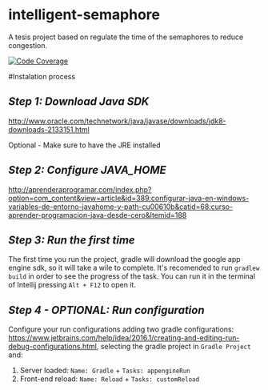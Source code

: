 # intelligent-semaphore
A tesis project based on regulate the time of the semaphores to reduce congestion.

[![Code Coverage](https://img.shields.io/codecov/c/github/pvorb/property-providers/develop.svg)](https://codecov.io/github/cristianames/intelligent-semaphore?branch=master)

#Instalation process

*Step 1: Download Java SDK*
------
http://www.oracle.com/technetwork/java/javase/downloads/jdk8-downloads-2133151.html

Optional - Make sure to have the JRE installed

*Step 2: Configure JAVA_HOME*
------
http://aprenderaprogramar.com/index.php?option=com_content&view=article&id=389:configurar-java-en-windows-variables-de-entorno-javahome-y-path-cu00610b&catid=68:curso-aprender-programacion-java-desde-cero&Itemid=188

*Step 3: Run the first time*
------
The first time you run the project, gradle will download the google app engine sdk, so it will take a wile to complete.
It's recomended to run `gradlew build` in order to see the progress of the task. You can run it in the terminal of Intellij pressing `Alt + F12` to open it.

*Step 4 - OPTIONAL: Run configuration*
------
Configure your run configurations adding two gradle configurations: https://www.jetbrains.com/help/idea/2016.1/creating-and-editing-run-debug-configurations.html, selecting the gradle project in `Gradle Project` and:
  1. Server loaded: `Name: Gradle` + `Tasks: appengineRun`
  2. Front-end reload: `Name: Reload` + `Tasks: customReload`
